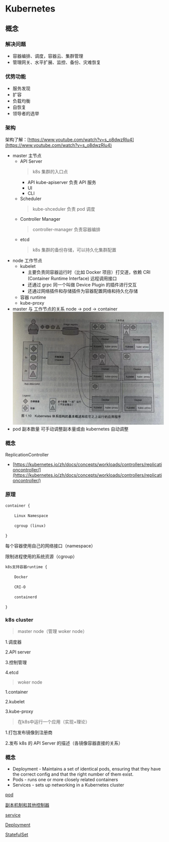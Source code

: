 # Kubernetes
## 概念
### 解决问题
- 容器编排、调度，容器云、集群管理
- 管理网关、水平扩展、监控、备份、灾难恢复

### 优势功能
- 服务发现
- 扩容
- 负载均衡
- 自恢复
- 领导者的选举

### 架构

架构了解：[https://www.youtube.com/watch?v=s_o8dwzRlu4](https://www.youtube.com/watch?v=s_o8dwzRlu4)

- master 主节点
    - API Server
        > k8s 集群的入口点
        - API kube-apiserver 负责 API 服务
        - UI
        - CLI
    - Scheduler
        > kube-shceduler 负责 pod 调度
    - Controller Manager
        > controller-manager 负责容器编排
    - etcd
        > k8s 集群的备份存储，可以持久化集群配置
- node 工作节点
    - kubelet
        - 主要负责同容器运行时（比如 Docker 项目）打交道，依赖 CRI (Container Runtime Interface) 远程调用接口
        - 还通过 grpc 同一个叫做 Device Plugin 的插件进行交互
        - 还通过网络插件和存储插件为容器配置网络和持久化存储
    - 容器 runtime
    - kube-proxy
- master 与 工作节点的关系
    node → pod → container
    ![架构图](images/kubernetes-architecture.png)
- pod 副本数量
    可手动调整副本量或由 kubernetes 自动调整

### 概念

ReplicationController
- [https://kubernetes.io/zh/docs/concepts/workloads/controllers/replicationcontroller/](https://kubernetes.io/zh/docs/concepts/workloads/controllers/replicationcontroller/)

### 原理
```
container {

    Linux Namespace

    cgroup (linux)

}
```

每个容器使用自己的网络接口（namespace）

限制进程使用的系统资源（cgroup）

```
k8s支持容器runtime {

    Docker

    CRI-O

    containerd

}
```


### k8s cluster

> master node（管理 woker node）

1.调度器

2.API server

3.控制管理

4.etcd

> woker node

1.container

2.kubelet

3.kube-proxy

> 在k8s中运行一个应用（实现+理论）

1.打包发布镜像到注册商

2.发布 k8s 的 API Server 的描述（各镜像容器直接的关系）


### 概念

- Deployment - Maintains a set of identical pods, ensuring that they have the correct config and that the right number of them exist.
- Pods - runs one or more closely related containers
- Services - sets up networking in a Kubernetes cluster

[pod](concept-pod.md)

[副本机制和其他控制器](concept-replica.md)

[service](concept-service.md)

[Deployment](concept-deployment.md)

[StatefulSet](concept-statefulset.md)
